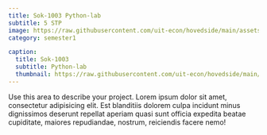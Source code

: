 ```yaml
---
title: Sok-1003 Python-lab
subtitle: 5 STP
image: https://raw.githubusercontent.com/uit-econ/hovedside/main/assets/img/Sok-1003.jpg
category: semester1

caption:
  title: Sok-1003
  subtitle: Python-lab
  thumbnail: https://raw.githubusercontent.com/uit-econ/hovedside/main/assets/img/Sok-1003.jpg
---
```

Use this area to describe your project. Lorem ipsum dolor sit amet, consectetur adipisicing elit. Est blanditiis dolorem culpa incidunt minus dignissimos deserunt repellat aperiam quasi sunt officia expedita beatae cupiditate, maiores repudiandae, nostrum, reiciendis facere nemo!

<script>

  
function hideModal(id) {
    $("#"+id).removeClass("in");
    $(".modal-backdrop").remove();
    $('body').removeClass('modal-open');
    $('body').css('padding-right', '');
    $("#"+id).hide();
} 
  
  
var observer = new MutationObserver(function(mutationsList, observer) {
    for (var mutation of mutationsList){
  
        if (mutation.attributeName == 'aria-modal' ) {
             
           var id = (mutation.target.id);
  
           if($("#" + id).attr('aria-modal') == 'true'){
                  window.open('https://uit.instructure.com/courses/22172');
                   hideModal(id);
                }
            }

    }
});
observer.observe(document.getElementById("Sok-1003").children[0], { attributes: true } );
  
</script>
